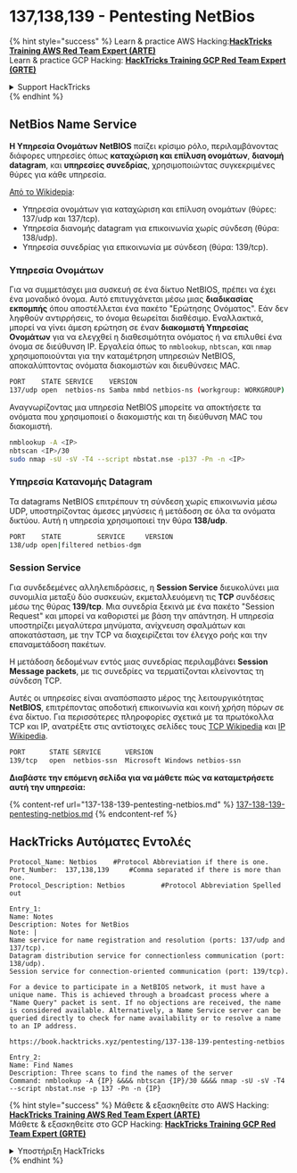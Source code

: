 # 137,138,139 - Pentesting NetBios

{% hint style="success" %}
Learn & practice AWS Hacking:<img src="/.gitbook/assets/arte.png" alt="" data-size="line">[**HackTricks Training AWS Red Team Expert (ARTE)**](https://training.hacktricks.xyz/courses/arte)<img src="/.gitbook/assets/arte.png" alt="" data-size="line">\
Learn & practice GCP Hacking: <img src="/.gitbook/assets/grte.png" alt="" data-size="line">[**HackTricks Training GCP Red Team Expert (GRTE)**<img src="/.gitbook/assets/grte.png" alt="" data-size="line">](https://training.hacktricks.xyz/courses/grte)

<details>

<summary>Support HackTricks</summary>

* Check the [**subscription plans**](https://github.com/sponsors/carlospolop)!
* **Join the** 💬 [**Discord group**](https://discord.gg/hRep4RUj7f) or the [**telegram group**](https://t.me/peass) or **follow** us on **Twitter** 🐦 [**@hacktricks\_live**](https://twitter.com/hacktricks\_live)**.**
* **Share hacking tricks by submitting PRs to the** [**HackTricks**](https://github.com/carlospolop/hacktricks) and [**HackTricks Cloud**](https://github.com/carlospolop/hacktricks-cloud) github repos.

</details>
{% endhint %}

## NetBios Name Service

**Η Υπηρεσία Ονομάτων NetBIOS** παίζει κρίσιμο ρόλο, περιλαμβάνοντας διάφορες υπηρεσίες όπως **καταχώριση και επίλυση ονομάτων**, **διανομή datagram**, και **υπηρεσίες συνεδρίας**, χρησιμοποιώντας συγκεκριμένες θύρες για κάθε υπηρεσία.

[Από το Wikidepia](https://en.wikipedia.org/wiki/NetBIOS_over_TCP/IP):

* Υπηρεσία ονομάτων για καταχώριση και επίλυση ονομάτων (θύρες: 137/udp και 137/tcp).
* Υπηρεσία διανομής datagram για επικοινωνία χωρίς σύνδεση (θύρα: 138/udp).
* Υπηρεσία συνεδρίας για επικοινωνία με σύνδεση (θύρα: 139/tcp).

### Υπηρεσία Ονομάτων

Για να συμμετάσχει μια συσκευή σε ένα δίκτυο NetBIOS, πρέπει να έχει ένα μοναδικό όνομα. Αυτό επιτυγχάνεται μέσω μιας **διαδικασίας εκπομπής** όπου αποστέλλεται ένα πακέτο "Ερώτησης Ονόματος". Εάν δεν ληφθούν αντιρρήσεις, το όνομα θεωρείται διαθέσιμο. Εναλλακτικά, μπορεί να γίνει άμεση ερώτηση σε έναν **διακομιστή Υπηρεσίας Ονομάτων** για να ελεγχθεί η διαθεσιμότητα ονόματος ή να επιλυθεί ένα όνομα σε διεύθυνση IP. Εργαλεία όπως το `nmblookup`, `nbtscan`, και `nmap` χρησιμοποιούνται για την καταμέτρηση υπηρεσιών NetBIOS, αποκαλύπτοντας ονόματα διακομιστών και διευθύνσεις MAC.
```bash
PORT    STATE SERVICE    VERSION
137/udp open  netbios-ns Samba nmbd netbios-ns (workgroup: WORKGROUP)
```
Αναγνωρίζοντας μια υπηρεσία NetBIOS μπορείτε να αποκτήσετε τα ονόματα που χρησιμοποιεί ο διακομιστής και τη διεύθυνση MAC του διακομιστή.
```bash
nmblookup -A <IP>
nbtscan <IP>/30
sudo nmap -sU -sV -T4 --script nbstat.nse -p137 -Pn -n <IP>
```
### Υπηρεσία Κατανομής Datagram

Τα datagrams NetBIOS επιτρέπουν τη σύνδεση χωρίς επικοινωνία μέσω UDP, υποστηρίζοντας άμεσες μηνύσεις ή μετάδοση σε όλα τα ονόματα δικτύου. Αυτή η υπηρεσία χρησιμοποιεί την θύρα **138/udp**.
```bash
PORT    STATE         SERVICE     VERSION
138/udp open|filtered netbios-dgm
```
### Session Service

Για συνδεδεμένες αλληλεπιδράσεις, η **Session Service** διευκολύνει μια συνομιλία μεταξύ δύο συσκευών, εκμεταλλευόμενη τις **TCP** συνδέσεις μέσω της θύρας **139/tcp**. Μια συνεδρία ξεκινά με ένα πακέτο "Session Request" και μπορεί να καθοριστεί με βάση την απάντηση. Η υπηρεσία υποστηρίζει μεγαλύτερα μηνύματα, ανίχνευση σφαλμάτων και αποκατάσταση, με την TCP να διαχειρίζεται τον έλεγχο ροής και την επαναμετάδοση πακέτων.

Η μετάδοση δεδομένων εντός μιας συνεδρίας περιλαμβάνει **Session Message packets**, με τις συνεδρίες να τερματίζονται κλείνοντας τη σύνδεση TCP.

Αυτές οι υπηρεσίες είναι αναπόσπαστο μέρος της λειτουργικότητας **NetBIOS**, επιτρέποντας αποδοτική επικοινωνία και κοινή χρήση πόρων σε ένα δίκτυο. Για περισσότερες πληροφορίες σχετικά με τα πρωτόκολλα TCP και IP, ανατρέξτε στις αντίστοιχες σελίδες τους [TCP Wikipedia](https://en.wikipedia.org/wiki/Transmission_Control_Protocol) και [IP Wikipedia](https://en.wikipedia.org/wiki/Internet_Protocol).
```bash
PORT      STATE SERVICE      VERSION
139/tcp   open  netbios-ssn  Microsoft Windows netbios-ssn
```
**Διαβάστε την επόμενη σελίδα για να μάθετε πώς να καταμετρήσετε αυτή την υπηρεσία:**

{% content-ref url="137-138-139-pentesting-netbios.md" %}
[137-138-139-pentesting-netbios.md](137-138-139-pentesting-netbios.md)
{% endcontent-ref %}

## HackTricks Αυτόματες Εντολές
```
Protocol_Name: Netbios    #Protocol Abbreviation if there is one.
Port_Number:  137,138,139     #Comma separated if there is more than one.
Protocol_Description: Netbios         #Protocol Abbreviation Spelled out

Entry_1:
Name: Notes
Description: Notes for NetBios
Note: |
Name service for name registration and resolution (ports: 137/udp and 137/tcp).
Datagram distribution service for connectionless communication (port: 138/udp).
Session service for connection-oriented communication (port: 139/tcp).

For a device to participate in a NetBIOS network, it must have a unique name. This is achieved through a broadcast process where a "Name Query" packet is sent. If no objections are received, the name is considered available. Alternatively, a Name Service server can be queried directly to check for name availability or to resolve a name to an IP address.

https://book.hacktricks.xyz/pentesting/137-138-139-pentesting-netbios

Entry_2:
Name: Find Names
Description: Three scans to find the names of the server
Command: nmblookup -A {IP} &&&& nbtscan {IP}/30 &&&& nmap -sU -sV -T4 --script nbstat.nse -p 137 -Pn -n {IP}
```
{% hint style="success" %}
Μάθετε & εξασκηθείτε στο AWS Hacking:<img src="/.gitbook/assets/arte.png" alt="" data-size="line">[**HackTricks Training AWS Red Team Expert (ARTE)**](https://training.hacktricks.xyz/courses/arte)<img src="/.gitbook/assets/arte.png" alt="" data-size="line">\
Μάθετε & εξασκηθείτε στο GCP Hacking: <img src="/.gitbook/assets/grte.png" alt="" data-size="line">[**HackTricks Training GCP Red Team Expert (GRTE)**<img src="/.gitbook/assets/grte.png" alt="" data-size="line">](https://training.hacktricks.xyz/courses/grte)

<details>

<summary>Υποστήριξη HackTricks</summary>

* Ελέγξτε τα [**σχέδια συνδρομής**](https://github.com/sponsors/carlospolop)!
* **Εγγραφείτε στην** 💬 [**ομάδα Discord**](https://discord.gg/hRep4RUj7f) ή στην [**ομάδα telegram**](https://t.me/peass) ή **ακολουθήστε** μας στο **Twitter** 🐦 [**@hacktricks\_live**](https://twitter.com/hacktricks\_live)**.**
* **Μοιραστείτε κόλπα hacking υποβάλλοντας PRs στα** [**HackTricks**](https://github.com/carlospolop/hacktricks) και [**HackTricks Cloud**](https://github.com/carlospolop/hacktricks-cloud) github repos.

</details>
{% endhint %}

